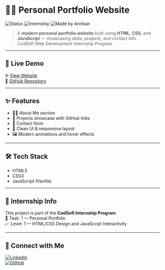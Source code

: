 # 👨‍💻 Personal Portfolio Website

![Status](https://img.shields.io/badge/Live%20Demo-Available-00bfff?style=flat-square&logo=githubpages)
![Internship](https://img.shields.io/badge/Task%201-Level%201-orange?style=flat-square&logo=codersrank)
![Made by Anirban](https://img.shields.io/badge/Made%20by-Anirban%20Chatterjee-blueviolet?style=flat-square)

> A **modern personal portfolio website** built using **HTML**, **CSS**, and **JavaScript** — showcasing skills, projects, and contact info.  
> CodSoft Web Development Internship Program

---

## 🚀 Live Demo

🌐 [View Website](https://anirban4ru.github.io/Codsoft-Portfolio/)  
📂 [GitHub Repository](https://github.com/Anirban4ru/Codsoft-Portfolio)

---

## ✨ Features

- 🧑‍💼 About Me section  
- 💼 Projects showcase with GitHub links  
- 📧 Contact form  
- 🎨 Clean UI & responsive layout  
- 🖼️ Modern animations and hover effects

---

## 🛠️ Tech Stack

- HTML5  
- CSS3  
- JavaScript (Vanilla)

---

## 📌 Internship Info

This project is part of the **CodSoft Internship Program**  
📁 Task: 1 — Personal Portfolio  
📈 Level: 1 — HTML/CSS Design and JavaScript Interactivity

---

## 🤝 Connect with Me

[![LinkedIn](https://img.shields.io/badge/LinkedIn-Anirban%20Chatterjee-blue?style=flat-square&logo=linkedin)](https://www.linkedin.com/in/anirban4ru)  
[![GitHub](https://img.shields.io/badge/GitHub-Anirban4ru-black?style=flat-square&logo=github)](https://github.com/Anirban4ru)
